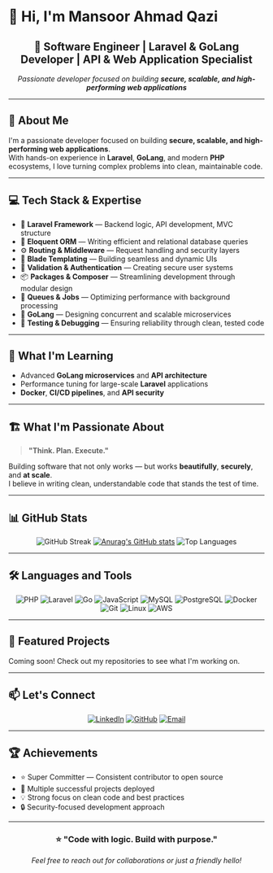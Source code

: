# 👋 Hi, I'm Mansoor Ahmad Qazi

<div align="center">

## 🚀 **Software Engineer | Laravel & GoLang Developer | API & Web Application Specialist**

*Passionate developer focused on building **secure, scalable, and high-performing web applications***

</div>

---

## 💫 About Me

I'm a passionate developer focused on building **secure, scalable, and high-performing web applications**.  
With hands-on experience in **Laravel**, **GoLang**, and modern **PHP** ecosystems, I love turning complex problems into clean, maintainable code.

---

## 💻 **Tech Stack & Expertise**

- 🧠 **Laravel Framework** — Backend logic, API development, MVC structure  
- 💾 **Eloquent ORM** — Writing efficient and relational database queries  
- ⚙️ **Routing & Middleware** — Request handling and security layers  
- 🎨 **Blade Templating** — Building seamless and dynamic UIs  
- 🔐 **Validation & Authentication** — Creating secure user systems  
- 📦 **Packages & Composer** — Streamlining development through modular design  
- 🚀 **Queues & Jobs** — Optimizing performance with background processing  
- 🧩 **GoLang** — Designing concurrent and scalable microservices  
- 🧪 **Testing & Debugging** — Ensuring reliability through clean, tested code  

---

## 🌱 **What I'm Learning**

- Advanced **GoLang microservices** and **API architecture**
- Performance tuning for large-scale **Laravel** applications  
- **Docker**, **CI/CD pipelines**, and **API security**

---

## 🏗️ **What I'm Passionate About**

> **"Think. Plan. Execute."**

Building software that not only works — but works **beautifully**, **securely**, and **at scale**.  
I believe in writing clean, understandable code that stands the test of time.

---

## 📊 **GitHub Stats**

<div align="center">

![GitHub Streak](https://github-readme-streak-stats.herokuapp.com/?user=MansoorQazi71&theme=dark)
[![Anurag's GitHub stats](https://github-readme-stats.vercel.app/api?username=MansoorQazi71)](https://github.com/MansoorQazi71/github-readme-stats)
![Top Languages](https://github-readme-stats.vercel.app/api/top-langs/?username=MansoorQazi71&layout=compact&theme=dark)

</div>

---

## 🛠️ **Languages and Tools**

<div align="center">

![PHP](https://img.shields.io/badge/PHP-777BB4?style=for-the-badge&logo=php&logoColor=white)
![Laravel](https://img.shields.io/badge/Laravel-FF2D20?style=for-the-badge&logo=laravel&logoColor=white)
![Go](https://img.shields.io/badge/Go-00ADD8?style=for-the-badge&logo=go&logoColor=white)
![JavaScript](https://img.shields.io/badge/JavaScript-F7DF1E?style=for-the-badge&logo=javascript&logoColor=black)
![MySQL](https://img.shields.io/badge/MySQL-005C84?style=for-the-badge&logo=mysql&logoColor=white)
![PostgreSQL](https://img.shields.io/badge/PostgreSQL-316192?style=for-the-badge&logo=postgresql&logoColor=white)
![Docker](https://img.shields.io/badge/Docker-2496ED?style=for-the-badge&logo=docker&logoColor=white)
![Git](https://img.shields.io/badge/Git-F05032?style=for-the-badge&logo=git&logoColor=white)
![Linux](https://img.shields.io/badge/Linux-FCC624?style=for-the-badge&logo=linux&logoColor=black)
![AWS](https://img.shields.io/badge/AWS-FF9900?style=for-the-badge&logo=amazonaws&logoColor=white)

</div>

---

## 🎯 **Featured Projects**

Coming soon! Check out my repositories to see what I'm working on.

---

## 📫 **Let's Connect**

<div align="center">

[![LinkedIn](https://img.shields.io/badge/LinkedIn-0A66C2?style=for-the-badge&logo=linkedin&logoColor=white)](https://linkedin.com/in/mansoorqazi71)
[![GitHub](https://img.shields.io/badge/GitHub-181717?style=for-the-badge&logo=github&logoColor=white)](https://github.com/MansoorQazi71)
[![Email](https://img.shields.io/badge/Email-EA4335?style=for-the-badge&logo=gmail&logoColor=white)](mailto:mansoorqazi71@gmail.com)

</div>

---


## 🏆 **Achievements**

- ⭐ Super Committer — Consistent contributor to open source  
- 🚀 Multiple successful projects deployed  
- 💡 Strong focus on clean code and best practices  
- 🔒 Security-focused development approach  

---

<div align="center">

### ⭐ **"Code with logic. Build with purpose."**

*Feel free to reach out for collaborations or just a friendly hello!*

</div>
